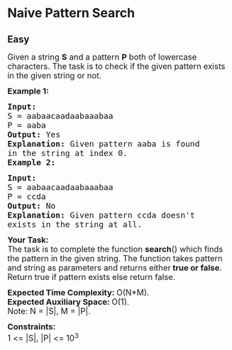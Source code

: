 # Naive Pattern Search
## Easy 
<div class="problem-statement">
                <p></p><p><span style="font-size:18px">Given a string <strong>S</strong> and a pattern <strong>P</strong> both of lowercase characters. The task is to check if the given pattern exists in the given string or not. </span></p>

<p><span style="font-size:18px"><strong>Example 1:</strong></span></p>

<pre><span style="font-size:18px"><strong>Input:
</strong>S = aabaacaadaabaaabaa
P = aaba
<strong>Output: </strong>Yes<strong>
Explanation: </strong>Given pattern aaba is found
in the string at index 0.</span>
<span style="font-size:18px"><strong>Example 2:</strong></span></pre>

<pre><span style="font-size:18px"><strong>Input:
</strong>S = aabaacaadaabaaabaa
P = ccda
<strong>Output: </strong>No<strong>
Explanation: </strong>Given pattern ccda doesn't
exists in the string at all.</span>
</pre>

<p><span style="font-size:18px"><strong>Your Task:</strong><br>
The task is to complete the function <strong>search</strong>() which finds the pattern in the given string. The function takes pattern and string as parameters and returns either<strong> true or false</strong>. Return true if pattern exists else return false.</span></p>

<p><span style="font-size:18px"><strong>Expected Time Complexity:&nbsp;</strong>O(N*M).<br>
<strong>Expected Auxiliary Space:&nbsp;</strong>O(1).<br>
Note: N = |S|, M = |P|.</span></p>

<p><span style="font-size:18px"><strong>Constraints:</strong><br>
1 &lt;= |S|, |P| &lt;= 10<sup>3</sup></span></p>

<p>&nbsp;</p>
 <p></p>
            </div>